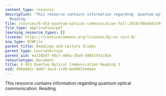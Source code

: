 ```yaml
---
content_type: resource
description: 'This resource contains information regarding  quantum optical communication:
  Reading.'
file: /courses/6-453-quantum-optical-communication-fall-2016/d9beb82c9d4f3ac411496eb0633e8aee_MIT6_453F16_Lect2_Notes.pdf
file_type: application/pdf
learning_resource_types: []
license: https://creativecommons.org/licenses/by-nc-sa/4.0/
ocw_type: OCWFile
parent_title: Readings and Lecture Slides
parent_type: CourseSection
parent_uid: ea318bd7-40cf-dd0a-35a9-b8841f41c03e
resourcetype: Document
title: 6.453 Quantum Optical Communication Reading 2
uid: d9beb82c-9d4f-3ac4-1149-6eb0633e8aee
---
```

This resource contains information regarding  quantum optical communication: Reading.